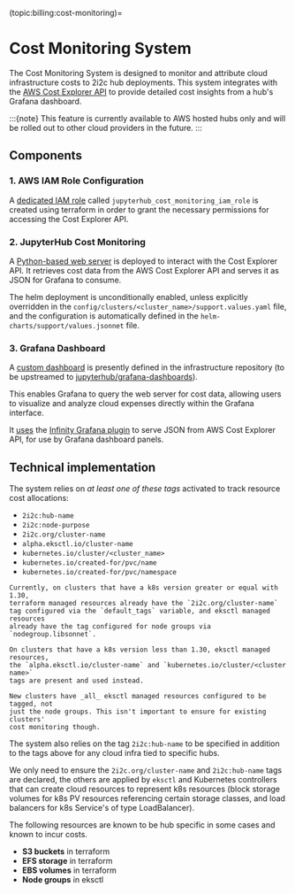 (topic:billing:cost-monitoring)=
# Cost Monitoring System

The Cost Monitoring System is designed to monitor and attribute cloud
infrastructure costs to 2i2c hub deployments. This system integrates with the
[AWS Cost Explorer
API](https://docs.aws.amazon.com/cost-management/latest/userguide/ce-api.html)
to provide detailed cost insights from a hub's Grafana dashboard.

:::{note}
This feature is currently available to AWS
hosted hubs only and will be rolled out to other cloud providers in the
future.
:::

## Components

### 1. AWS IAM Role Configuration

  A [dedicated IAM
  role](https://github.com/2i2c-org/infrastructure/blob/main/terraform/aws/cost-monitoring.tf)
  called `jupyterhub_cost_monitoring_iam_role` is created using terraform in order to grant the necessary permissions for accessing the Cost Explorer
  API.

### 2. JupyterHub Cost Monitoring

  A [Python-based web
  server](https://github.com/2i2c-org/jupyterhub-cost-monitoring/)
  is deployed to interact with the Cost Explorer API. It retrieves cost data
  from the AWS Cost Explorer API and serves it as JSON for Grafana to consume.

  The helm deployment is unconditionally enabled, unless explicitly overridden in the `config/clusters/<cluster_name>/support.values.yaml` file, and the configuration is automatically defined in the `helm-charts/support/values.jsonnet` file.

### 3.  Grafana Dashboard

  A [custom dashboard](https://github.com/2i2c-org/infrastructure/tree/main/grafana-dashboards) is presently defined in the infrastructure repository (to be upstreamed to [jupyterhub/grafana-dashboards](https://github.com/jupyterhub/grafana-dashboards)).

  This enables Grafana to query the web server for cost data, allowing users to
  visualize and analyze cloud expenses directly within the Grafana interface.

  It
  [uses](https://github.com/2i2c-org/infrastructure/blob/48e06a02a411e31b03db2f30fd6a090b5f6eeeb5/helm-charts/support/values.yaml#L405-L406)
  the [Infinity Grafana
  plugin](https://grafana.com/grafana/plugins/yesoreyeram-infinity-datasource/)
  to serve JSON from AWS Cost Explorer API, for use by Grafana dashboard
  panels.

## Technical implementation

The system relies on _at least one of these tags_ activated to track resource cost allocations:

- `2i2c:hub-name`
- `2i2c:node-purpose`
- `2i2c.org/cluster-name`
- `alpha.eksctl.io/cluster-name`
- `kubernetes.io/cluster/<cluster_name>`
- `kubernetes.io/created-for/pvc/name`
- `kubernetes.io/created-for/pvc/namespace`

```{important}
Currently, on clusters that have a k8s version greater or equal with 1.30,
terraform managed resources already have the `2i2c.org/cluster-name`
tag configured via the `default_tags` variable, and eksctl managed resources
already have the tag configured for node groups via `nodegroup.libsonnet`.

On clusters that have a k8s version less than 1.30, eksctl managed resources,
the `alpha.eksctl.io/cluster-name` and `kubernetes.io/cluster/<cluster name>`
tags are present and used instead.

New clusters have _all_ eksctl managed resources configured to be tagged, not
just the node groups. This isn't important to ensure for existing clusters'
cost monitoring though.
```

The system also relies on the tag `2i2c:hub-name` to be specified in addition to
the tags above for any cloud infra tied to specific hubs.

We only need to ensure the `2i2c.org/cluster-name` and `2i2c:hub-name` tags are
declared, the others are applied by `eksctl` and Kubernetes controllers that can
create cloud resources to represent k8s resources (block storage volumes for k8s
PV resources referencing certain storage classes, and load balancers for k8s
Service's of type LoadBalancer).

The following resources are known to be hub specific in some cases and known
to incur costs.

- **S3 buckets** in terraform
- **EFS storage** in terraform
- **EBS volumes** in terraform
- **Node groups** in eksctl
